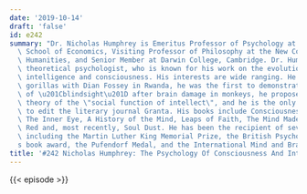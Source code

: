 ```yaml
---
date: '2019-10-14'
draft: 'false'
id: e242
summary: "Dr. Nicholas Humphrey is Emeritus Professor of Psychology at the London\
  \ School of Economics, Visiting Professor of Philosophy at the New College of the\
  \ Humanities, and Senior Member at Darwin College, Cambridge. Dr. Humphrey is a\
  \ theoretical psychologist, who is known for his work on the evolution of human\
  \ intelligence and consciousness. His interests are wide ranging. He studied mountain\
  \ gorillas with Dian Fossey in Rwanda, he was the first to demonstrate the existence\
  \ of \u201Cblindsight\u201D after brain damage in monkeys, he proposed the celebrated\
  \ theory of the \"social function of intellect\", and he is the only scientist ever\
  \ to edit the literary journal Granta. His books include Consciousness Regained,\
  \ The Inner Eye, A History of the Mind, Leaps of Faith, The Mind Made Flesh, Seeing\
  \ Red and, most recently, Soul Dust. He has been the recipient of several honors,\
  \ including the Martin Luther King Memorial Prize, the British Psychological Society\u2019\
  s book award, the Pufendorf Medal, and the International Mind and Brain Prize."
title: '#242 Nicholas Humphrey: The Psychology Of Consciousness And Intelligence'
---
```

{{< episode >}}
